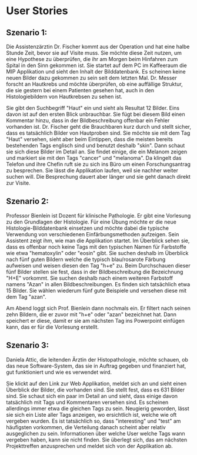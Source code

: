 # User Stories

## Szenario 1:

Die Assistenzärztin Dr. Fischer kommt aus der Operation und hat eine halbe Stunde Zeit, bevor sie auf Visite muss. Sie möchte diese Zeit nutzen, um eine Hypothese zu überprüfen, die ihr am Morgen beim Hinfahren zum Spital in den Sinn gekommen ist. Sie startet auf dem PC im Kaffeeraum die MIP Applikation und sieht den Inhalt der Bilddatenbank. Es scheinen keine neuen Bilder dazu gekommen zu sein seit dem letzten Mal. Dr. Messer forscht an Hautkrebs und möchte überprüfen, ob eine auffällige Struktur, die sie gestern bei einem Patienten gesehen hat, auch in den Histologiebildern von Hautkrebsen zu sehen ist.

Sie gibt den Suchbegriff "Haut" ein und sieht als Resultat 12 Bilder. Eins davon ist auf den ersten Blick unbrauchbar. Sie fügt bei diesem Bild einen Kommentar hinzu, dass in der Bildbeschreibung offenbar ein Fehler vorhanden ist. Dr. Fischer geht die Brauchbaren kurz durch und stellt sicher, dass es tatsächlich Bilder von Hautproben sind. Sie möchte sie mit dem Tag "Haut" versehen, sieht aber beim Eintippen, dass die meisten bereits bestehenden Tags englisch sind und benutzt deshalb "skin". Dann schaut sie sich diese Bilder im Detail an. Sie findet einige, die ein Melanom zeigen und markiert sie mit den Tags "cancer" und "melanoma". Da klingelt das Telefon und ihre Chefin ruft sie zu sich ins Büro um einen Forschungsantrag zu besprechen. Sie lässt die Applikation laufen, weil sie nachher weiter suchen will. Die Besprechung dauert aber länger und sie geht danach direkt zur Visite.

## Szenario 2:

Professor Bienlein ist Dozent für klinische Pathologie. Er gibt eine Vorlesung zu den Grundlagen der Histologie. Für eine Übung möchte er die neue Histologie-Bilddatenbank einsetzen und möchte dabei die typische Verwendung von verschiedenen Einfärbungsmethoden aufzeigen. Sein Assistent zeigt ihm, wie man die Applikation startet. Im Überblick sehen sie, dass es offenbar noch keine Tags mit den typischen Namen für Farbstoffe wie etwa "hematoxylin" oder "eosin" gibt. Sie suchen deshalb im Überblick nach fünf guten Bildern welche die typisch blau/rosarote Färbung aufweisen und weisen diesen den Tag "h+e" zu.  Beim Durchschauen dieser fünf Bilder stellen sie fest, dass in der Bildbeschreibung die Bezeichnung "H+E" vorkommt. Sie suchen deshalb nach einem weiteren Farbstoff namens "Azan" in allen Bildbeschreibungen. Es finden sich tatsächlich etwa 15 Bilder. Sie wählen wiederum fünf gute Beispiele und versehen diese mit dem Tag "azan".

Am Abend loggt sich Prof. Bienlein dann nochmals ein. Er filtert nach seinen zehn Bildern, die er zuvor mit "h+e" oder "azan" bezeichnet hat. Dann speichert er diese, damit er sie am nächsten Tag ins Powerpoint einfügen kann, das er für die Vorlesung erstellt.

## Szenario 3:

Daniela Attic, die leitenden Ärztin der Histopathologie, möchte schauen, ob das neue Software-System, das sie in Auftrag gegeben und finanziert hat, gut funktioniert und wie es verwendet wird.

Sie klickt auf den Link zur Web Applikation, meldet sich an und sieht einen Überblick der Bilder, die vorhanden sind. Sie stellt fest, dass es 631 Bilder sind. Sie schaut sich ein paar im Detail an und sieht, dass einige davon tatsächlich mit Tags und Kommentaren versehen sind. Es scheinen allerdings immer etwa die gleichen Tags zu sein. Neugierig geworden, lässt sie sich ein Liste aller Tags anzeigen, wo ersichtlich ist, welche wie oft vergeben wurden. Es ist tatsächlich so, dass "interesting" und "test" am häufigsten vorkommen, die Verteilung danach scheint aber relativ ausgeglichen zu sein. Informationen über welche User welche Tags wann vergeben haben, kann sie nicht finden. Sie überlegt sich, das am nächsten Projekttreffen anzusprechen und meldet sich von der Applikation ab.

